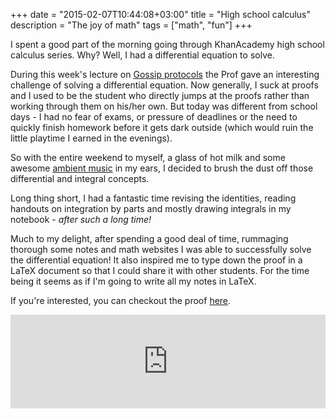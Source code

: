 +++
date = "2015-02-07T10:44:08+03:00"
title = "High school calculus"
description = "The joy of math"
tags = ["math", "fun"]
+++

I spent a good part of the morning going through KhanAcademy high school calculus series. Why? Well, I had a differential equation to solve. 

During this week's lecture on [Gossip protocols](http://en.wikipedia.org/wiki/Gossip_protocol) the Prof gave an interesting challenge of solving a differential equation. Now generally, I suck at proofs and I used to be the student who directly jumps at the proofs rather than working through them on his/her own. But today was different from school days - I had no fear of exams, or pressure of deadlines or the need to quickly finish homework before it gets dark outside (which would ruin the little playtime I earned in the evenings). 

So with the entire weekend to myself, a glass of hot milk and some awesome [ambient music](https://soundcloud.com/zoekeating/sets/into-the-trees) in my ears, I decided to brush the dust off those differential and integral concepts.

Long thing short, I had a fantastic time revising the identities, reading handouts on integration by parts and mostly drawing integrals in my notebook - *after such a long time!*

Much to my delight, after spending a good deal of time, rummaging thorough some notes and math websites I was able to successfully solve the differential equation! It also inspired me to type down the proof in a LaTeX document so that I could share it with other students. For the time being it seems as if I'm going to write all my notes in LaTeX.

If you're interested, you can checkout the proof [here](https://github.com/prakhar1989/cloud-computing/blob/master/week2.pdf).

<iframe width="100%" height="150" scrolling="no" frameborder="no" src="https://w.soundcloud.com/player/?url=https%3A//api.soundcloud.com/tracks/22622151&amp;auto_play=false&amp;hide_related=false&amp;show_comments=true&amp;show_user=true&amp;show_reposts=false&amp;visual=true"></iframe>
